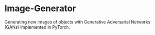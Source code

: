 # Image-Generator
Generating new images of objects with Generative Adversarial Networks (GANs) implemented in PyTorch.
